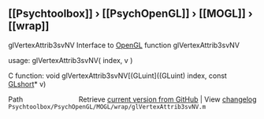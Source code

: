 ## [[Psychtoolbox]] &#8250; [[PsychOpenGL]] &#8250; [[MOGL]] &#8250; [[wrap]]

glVertexAttrib3svNV  Interface to [OpenGL](OpenGL) function glVertexAttrib3svNV  
  
usage:  glVertexAttrib3svNV( index, v )  
  
C function:  void glVertexAttrib3svNV[(GLuint]((GLuint) index, const [GLshort](GLshort)\* v)  




<div class="code_header" style="text-align:right;">
  <span style="float:left;">Path&nbsp;&nbsp;</span> <span class="counter">Retrieve <a href=
  "https://raw.github.com/Psychtoolbox-3/Psychtoolbox-3/beta/Psychtoolbox/PsychOpenGL/MOGL/wrap/glVertexAttrib3svNV.m">current version from GitHub</a> | View <a href=
  "https://github.com/Psychtoolbox-3/Psychtoolbox-3/commits/beta/Psychtoolbox/PsychOpenGL/MOGL/wrap/glVertexAttrib3svNV.m">changelog</a></span>
</div>
<div class="code">
  <code>Psychtoolbox/PsychOpenGL/MOGL/wrap/glVertexAttrib3svNV.m</code>
</div>

